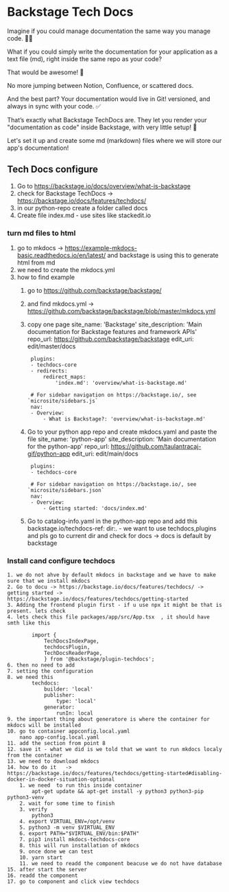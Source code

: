# Backstage Tech Docs
Imagine if you could manage documentation the same way you manage code. 👩‍💻

What if you could simply write the documentation for your application as a text file (md), right inside the same repo as your code?

That would be awesome! 🙌

No more jumping between Notion, Confluence, or scattered docs.

And the best part? Your documentation would live in Git! versioned, and always in sync with your code. ✅

That’s exactly what Backstage TechDocs are. They let you render your "documentation as code" inside Backstage, with very little setup! 🚀

Let's set it up and create some md (markdown) files where we will store our app's documentation!

## Tech Docs configure 
1. Go to https://backstage.io/docs/overview/what-is-backstage
2. check for Backstage TechDocs -> https://backstage.io/docs/features/techdocs/
3. in our python-repo create a folder called docs
4. Create file index.md - use sites like stackedit.io

### turn md files to html
1. go to mkdocs -> https://example-mkdocs-basic.readthedocs.io/en/latest/ and backstage is using this to generate html from md
2. we need to create the mkdocs.yml
3. how to find example
    1. go to https://github.com/backstage/backstage/
    2. and find mkdocs.yml -> https://github.com/backstage/backstage/blob/master/mkdocs.yml
    3. copy one page 
            site_name: 'Backstage'
            site_description: 'Main documentation for Backstage features and framework APIs'
            repo_url: https://github.com/backstage/backstage
            edit_uri: edit/master/docs

            plugins:
            - techdocs-core
            - redirects:
                redirect_maps:
                    'index.md': 'overview/what-is-backstage.md'

            # For sidebar navigation on https://backstage.io/, see `microsite/sidebars.js`
            nav:
            - Overview:
                - What is Backstage?: 'overview/what-is-backstage.md'
    4. Go to your python app repo and create mkdocs.yaml and paste the file 
            site_name: 'python-app'
            site_description: 'Main documentation for the python-app'
            repo_url: https://github.com/taulantracaj-gif/python-app
            edit_uri: edit/main/docs

            plugins:
            - techdocs-core

            # For sidebar navigation on https://backstage.io/, see `microsite/sidebars.json`
            nav:
            - Overview:
                - Getting started: 'docs/index.md'
    5. Go to catalog-info.yaml in the python-app repo and add this
        backstage.io/techdocs-ref: dir:.  - we want to use techdocs,plugins and pls go to current dir and check for docs -> docs is  default by backstage

### Install cand configure techdocs 
    1. we do not ahve by default mkdocs in backstage and we have to make sure that we install mkdocs
    2. Go to docu -> https://backstage.io/docs/features/techdocs/ -> getting started -> https://backstage.io/docs/features/techdocs/getting-started
    3. Adding the frontend plugin first - if u use npx it might be that is present. lets check
    4. lets check this file packages/app/src/App.tsx  , it should have smth like this

            import {
                TechDocsIndexPage,
                techdocsPlugin,
                TechDocsReaderPage,
                } from '@backstage/plugin-techdocs';
    6. then no need to add 
    7. setting the configuration
    8. we need this
            techdocs:
                builder: 'local'
                publisher:
                    type: 'local'
                generator:
                    runIn: local
    9. the important thing about generatore is where the container for mkdocs will be installed
    10. go to container appconfig.local.yaml
        nano app-config.local.yaml
    11. add the section from point 8
    12. save it - what we did is we told that we want to run mkdocs localy from the container
    13. we need to download mkdocs 
    14. how to do it   -> https://backstage.io/docs/features/techdocs/getting-started#disabling-docker-in-docker-situation-optional
        1. we need  to run this inside container
            apt-get update && apt-get install -y python3 python3-pip python3-venv 
        2. wait for some time to finish
        3. verify
            python3 
        4. export VIRTUAL_ENV=/opt/venv
        5. python3 -m venv $VIRTUAL_ENV
        6. export PATH="$VIRTUAL_ENV/bin:$PATH"
        7. pip3 install mkdocs-techdocs-core
        8. this will run installation of mkdocs 
        9. once done we can test
        10. yarn start
        11. we need to readd the component beacuse we do not have database
    15. after start the server
    16. readd the component 
    17. go to component and click view techdocs

